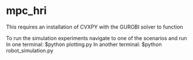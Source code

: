 # mpc_hri
This requires an installation of CVXPY with the GUROBI solver to function

To run the simulation experiments navigate to one of the scenarios and run
In one terminal:
$python plotting.py
In another terminal:
$python robot_simulation.py
